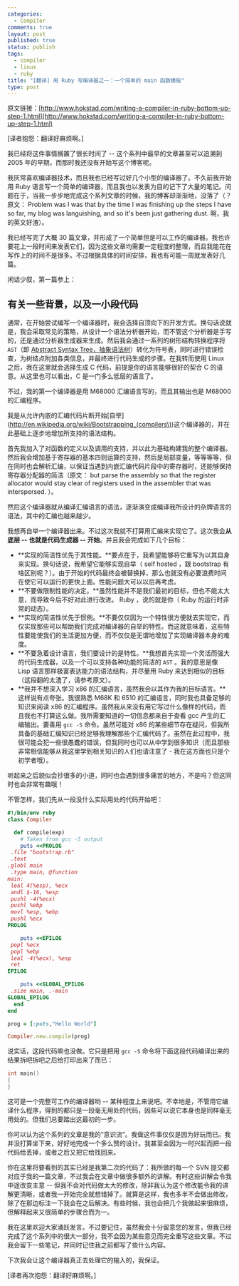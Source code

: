 ```yaml
---
categories:
  - Compiler
comments: true
layout: post
published: true
status: publish
tags:
  - compiler
  - linux
  - ruby
title: "[翻译] 用 Ruby 写编译器之一：一个简单的 main 函数模板"
type: post
---
```


原文链接：[http://www.hokstad.com/writing-a-compiler-in-ruby-bottom-up-step-1.html](http://www.hokstad.com/writing-a-compiler-in-ruby-bottom-up-step-1.html)

[译者抱怨：翻译好麻烦啊。]

我已经将这件事情搁置了很长时间了 -- 这个系列中最早的文章甚至可以追溯到 2005 年的早期，而那时我还没有开始写这个博客呢。

我灰常喜欢编译器技术，而且我也已经写过好几个小型的编译器了。不久前我开始用 Ruby 语言写一个简单的编译器，而且我也以发表为目的记下了大量的笔记。问题在于，当我一步步地完成这个系列文章的时候，我的博客却渐渐地，没落了（？原文： Problem was I was that by the time I was finishing up the steps I have so far, my blog was languishing, and so it's been just gathering dust. 啊，我的英文好渣）。

我已经写完了大概 30 篇文章，并形成了一个简单但是可以工作的编译器。我也许要花上一段时间来发表它们，因为这些文章均需要一定程度的整理，而且我能花在写作上的时间不是很多。不过根据具体的时间安排，我也有可能一周就发表好几篇。

闲话少叙，第一篇参上：

## 有关一些背景，以及一小段代码

通常，在开始尝试编写一个编译器时，我会选择自顶向下的开发方式。换句话说就是，我会采取常见的策略，从设计一个语法分析器开始，而不管这个分析器是手写的，还是通过分析器生成器来生成。然后我会通过一系列的树形结构转换程序将 `AST`（即 [Abstract Syntax Tree，抽象语法树](http://en.wikipedia.org/wiki/Abstract_syntax_tree)）转化为符号表，同时进行错误检查，为树结点附加各类信息，并最终进行代码生成的步骤。在我转而使用 Linux 之后，我在这里就会选择生成 C 代码，前提是你的语言能够很好的契合 C 的语意。从这里也可以看出，C 是一门多么低层的语言了。

不过，我的第一个编译器是用 M68000 汇编语言写的，而且其输出也是 M68000 的汇编程序。

我是从允许内嵌的汇编代码片断开始[自举](http://en.wikipedia.org/wiki/Bootstrapping_(compilers\))这个编译器的，并在此基础上逐步地增加所支持的语法结构。

首先我加入了对函数的定义以及调用的支持，并以此为基础构建我的整个编译器。然后我会增加基于寄存器的基本四则运算的支持，然后是局部变量，等等等等，但在同时也会解析汇编，以保证当遇到内嵌汇编代码片段中的寄存器时，还能够保持寄存器分配器的简洁（原文： but parse the assembly so that the register allocator would stay clear of registers used in the assembler that was interspersed. ）。

然后这个编译器就从编译汇编语言的语法，逐渐演变成编译我所设计的杂牌语言的语法，其中的汇编也越来越少。

我想再自举一个编译器出来。不过这次我就不打算用汇编来实现它了。这次我会**从底层 -- 也就是代码生成器 -- 开始**。并且我会完成如下几个目标：

- **实现的简洁性优先于其性能。**要点在于，我希望能够将它重写为以其自身来实现。换句话说，我希望它能够实现自举（ self hosted ，跟 bootstrap 有啥区别呢？）。由于开始的代码最终会被替换掉，那么也就没有必要浪费时间在使它可以运行的更快上面。性能问题大可以以后再考虑。
- **不要做限制性能的决定。**虽然性能并不是我们最初的目标，但也不能太大意，而导致今后不好对此进行改进。 Ruby ，说的就是你（ Ruby 的运行时非常的动态）。
- **实现的简洁性优先于惯例。**不要仅仅因为一个特性很方便就去实现它，而仅实现那些可以帮助我们完成对编译器的自举的特性。而这就意味着，这些特性要能使我们的生活更加方便，而不仅仅是无谓地增加了实现编译器本身的难度。
- **不要急着设计语言，我们要设计的是特性。**我想首先实现一个灵活而强大的代码生成器，以及一个可以支持各种功能的简洁的 `AST` 。我的意思是像 Lisp 语言那样极富表达能力的语法结构，并尽量用 Ruby 来达到相似的目标（这段翻的太渣了，请参考原文）。
- **我并不想深入学习 x86 的汇编语言，虽然我会以其作为我的目标语言。**这样说有点夸张。我很熟悉 M68K 和 6510 的汇编语言，同时我也具备足够的知识来阅读 x86 的汇编程序。虽然我从来没有用它写过什么像样的代码，而且我也不打算这么做。我所需要知道的一切信息都来自于查看 gcc 产生的汇编输出。要善用 `gcc -S` 命令。虽然可能对 x86 的某些细节存在疑问，但我所具备的基础汇编知识已经足够我理解那些个汇编代码了。虽然在此过程中，我很可能会犯一些很愚蠢的错误，但我同时也可以从中学到很多知识（而且那些非常相信能够从我这里学到相关知识的人们也请注意了 - 我在这方面也只是个初学者哦）。

听起来之后貌似会抄很多的小道，同时也会遇到很多痛苦的地方，不是吗？但这同时也会非常有趣哦！

不管怎样，我们先从一段没什么实际用处的代码开始吧：

``` ruby
#!/bin/env ruby
class Compiler

  def compile(exp)
    # Taken from gcc -S output
    puts <<PROLOG
 .file "bootstrap.rb"
 .text
.globl main
 .type main, @function
main:
 leal 4(%esp), %ecx
 andl $-16, %esp
 pushl -4(%ecx)
 pushl %ebp
 movl %esp, %ebp
 pushl %ecx
PROLOG

    puts <<EPILOG
 popl %ecx
 popl %ebp
 leal -4(%ecx), %esp
 ret
EPILOG

    puts <<GLOBAL_EPILOG
 .size main, .-main
GLOBAL_EPILOG
  end
end

prog = [:puts,"Hello World"]

Compiler.new.compile(prog)
```

说实话，这段代码嘛也没做。它只是把用 `gcc -S` 命令将下面这段代码编译出来的结果拆吧拆吧之后给打印出来了而已：

``` c
int main()
{
}
```

这可是一个完整可工作的编译器哟 -- 某种程度上来说吧。不幸地是，不管用它编译什么程序，得到的都只是一段毫无用处的代码，因些可以说它本身也是同样毫无用处的。但我们总要踏出这最初的一步。

你可以认为这个系列的文章是我的“意识流”。我做这件事仅仅是因为好玩而已。我并没打算坐下来，好好地完成一个多么赞的设计。我甚至会因为一时兴起而把一段代码给丢掉，或者之后又把它给找回来。

你在这里将要看到的其实已经是我第二次的代码了：我所做的每一个 SVN 提交都对应于我的一篇文章，不过我会在文章中做很多额外的讲解。有时这些讲解会令我中途改变主意 -- 但我不会对代码做太大的修改，除非我认为这个修改能令我的讲解更清晰，或者我一开始完全就想错掉了。就算是这样，我也多半不会做出修改，除了在那边标注一下我会在之后解决。有些时候，我也会把几个我做起来很麻烦，但解释起来又很简单的步骤合而为一。

我在这里欢迎大家涌跃发言。不过要记住，虽然我会十分留意您的发言，但我已经完成了这个系列中的很大一部分，我不会因为某些意见而完全重写这些文章。不过我会留下一些笔记，并同时记住我之前都写了些什么内容。

下次我会让这个编译器真正去处理它的输入的，我保证。

[译者再次抱怨：翻译好麻烦啊。]
